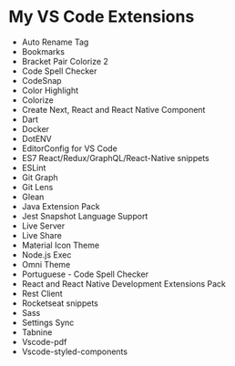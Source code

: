 # My VS Code Extensions

- Auto Rename Tag
- Bookmarks
- Bracket Pair Colorize 2
- Code Spell Checker
- CodeSnap
- Color Highlight
- Colorize
- Create Next, React and React Native Component
- Dart
- Docker
- DotENV
- EditorConfig for VS Code
- ES7 React/Redux/GraphQL/React-Native snippets
- ESLint
- Git Graph
- Git Lens
- Glean
- Java Extension Pack
- Jest Snapshot Language Support
- Live Server
- Live Share
- Material Icon Theme
- Node.js Exec
- Omni Theme
- Portuguese - Code Spell Checker
- React and React Native Development Extensions Pack
- Rest Client
- Rocketseat snippets
- Sass
- Settings Sync
- Tabnine
- Vscode-pdf
- Vscode-styled-components